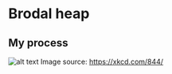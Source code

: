# Brodal heap

## My process
![alt text](https://xkcd.com/comics/good_code.png)
Image source: https://xkcd.com/844/
